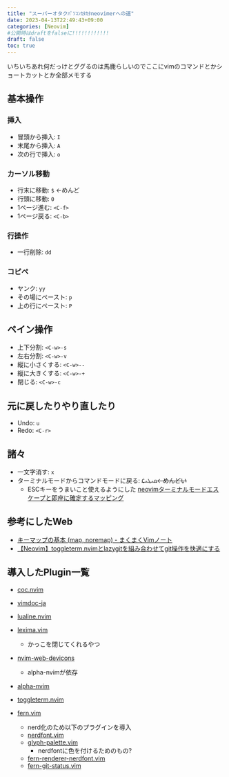 ```yaml
---
title: "スーパーオタクﾊﾟｿｺﾝｶﾀｶﾀneovimerへの道"
date: 2023-04-13T22:49:43+09:00
categories: [Neovim]
#公開時はdraftをfalseに!!!!!!!!!!!!
draft: false
toc: true
---
```

いちいちあれ何だっけとググるのは馬鹿らしいのでここにvimのコマンドとかショートカットとか全部メモする
## 基本操作
### 挿入
- 冒頭から挿入: `I`
- 末尾から挿入: `A`
- 次の行で挿入: `o`
### カーソル移動
- 行末に移動: `$` ←めんど
- 行頭に移動: `0`
- 1ページ進む: `<C-f>`
- 1ページ戻る: `<C-b>`
### 行操作
- 一行削除: `dd`
### コピペ
- ヤンク: `yy`
- その場にペースト: `p`
- 上の行にペースト: `P`
## ペイン操作
- 上下分割: `<C-w>-s`
- 左右分割: `<C-w>-v`
- 縦に小さくする: `<C-w>--`
- 縦に大きくする: `<C-w>-+`
- 閉じる: `<C-w>-c`
## 元に戻したりやり直したり
- Undo: `u`
- Redo: `<C-r>`
## 諸々
- 一文字消す: `x`
- ターミナルモードからコマンドモードに戻る: ~~`C-\-n`←めんどい~~
  - ESCキーをうまいこと使えるようにした [neovimターミナルモードエスケープと即座に確定するマッピング](https://zenn.dev/fuzmare/articles/vim-term-escape)

## 参考にしたWeb
- [キーマップの基本 (map, noremap) - まくまくVimノート](https://maku77.github.io/vim/keymap/basic.html)
- [【Neovim】toggleterm.nvimとlazygitを組み合わせてgit操作を快適にする](https://zenn.dev/stafes_blog/articles/524e4c8c80db24#lazygit%E3%81%AE%E8%A8%AD%E5%AE%9A)

## 導入したPlugin一覧
- [coc.nvim](https://github.com/neoclide/coc.nvim) 
- [vimdoc-ja](https://github.com/vim-jp/vimdoc-ja)
- [lualine.nvim](https://github.com/nvim-lualine/lualine.nvim)
- [lexima.vim](https://github.com/cohama/lexima.vim)
  - かっこを閉じてくれるやつ
- [nvim-web-devicons](https://github.com/nvim-tree/nvim-web-devicons)
  - alpha-nvimが依存
- [alpha-nvim](https://github.com/goolord/alpha-nvim)
- [toggleterm.nvim](https://github.com/akinsho/toggleterm.nvim)

- [fern.vim](https://github.com/lambdalisue/fern.vim)
  - nerd化のため以下のプラグインを導入
  - [nerdfont.vim](https://github.com/lambdalisue/nerdfont.vim)
  - [glyph-palette.vim](https://github.com/lambdalisue/glyph-palette.vim)
    - nerdfontに色を付けるためのもの?
  - [fern-renderer-nerdfont.vim](https://github.com/lambdalisue/fern-renderer-nerdfont.vim)
  - [fern-git-status.vim](https://github.com/lambdalisue/fern-git-status.vim)
